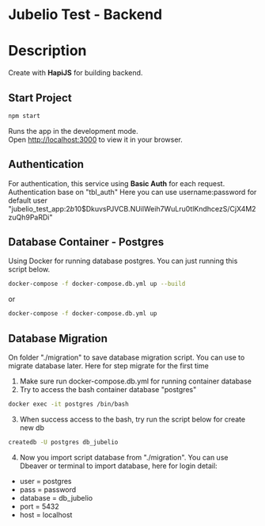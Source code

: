 <h1 align="left">Jubelio Test - Backend</h1>

# Description
Create with **HapiJS** for building backend.

## Start Project
```bash
npm start
```
Runs the app in the development mode.\
Open [http://localhost:3000](http://localhost:3000) to view it in your browser.

## Authentication
For authentication, this service using **Basic Auth** for each request.
Authentication base on "tbl_auth"
Here you can use username:password for default user
"jubelio_test_app:$2b$10$DkuvsPJVCB.NUilWeih7WuLru0tlKndhcezS/CjX4M2zuQh9PaRDi"

## Database Container - Postgres
Using Docker for running database postgres. You can just running this script below.
```bash
docker-compose -f docker-compose.db.yml up --build
```
or
```bash
docker-compose -f docker-compose.db.yml up
```

## Database Migration
On folder "./migration" to save database migration script. You can use to migrate database later.
Here for step migrate for the first time
1. Make sure run docker-compose.db.yml for running container database
2. Try to access the bash container database "postgres"
```bash
docker exec -it postgres /bin/bash
```
3. When success access to the bash, try run the script below for create new db
```bash
createdb -U postgres db_jubelio
```
4. Now you import script database from "./migration". You can use Dbeaver or terminal to import database, 
here for login detail:
 - user     = postgres
 - pass     = password
 - database = db_jubelio
 - port     = 5432
 - host     = localhost  
